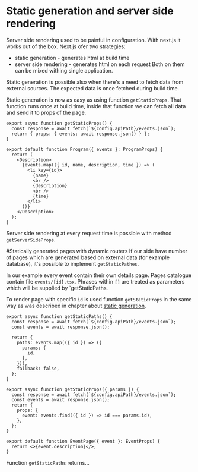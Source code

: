 # Static generation and server side rendering
Server side rendering used to be painful in configuration. With next.js it works out of the box.
Next.js ofer two strategies:
 * static generation - generates html at build time
 * server side rendering - generates html on each request
Both on them can be mixed withing single application.

Static generation is possible also when there's a need to fetch data from external sources.
The expected data is once fetched during build time.

Static generation is now as easy as using function `getStaticProps`. That function runs once at build time, inside that function we can fetch all data and send it to props of the page.

```tsx
export async function getStaticProps() {
  const response = await fetch(`${config.apiPath}/events.json`);
  return { props: { events: await response.json() } };
}

export default function Program({ events }: ProgramProps) {
  return (
    <Description>
      {events.map(({ id, name, description, time }) => (
        <li key={id}>
          {name}
          <br />
          {description}
          <br />
          {time}
        </li>
      ))}
    </Description>
  );
}
```

Server side rendering at every request time is possible with method `getServerSideProps`.

#Statically generated pages with dynamic routers
If our side have number of pages which are generated based on external data (for example database),
it's possible to implement `getStaticPathes`.

In our example every event contain their own details page. Pages catalogue contain file `events/[id].tsx`.
Phrases within `[]` are treated as parameters which will be supplied by `getStaticPaths.

To render page with specific `id` is used function `getStaticProps` in the same way as was described in chapter about [static generation](#static-generation-and-server-side-rendering).

```tsx
export async function getStaticPaths() {
  const response = await fetch(`${config.apiPath}/events.json`);
  const events = await response.json();

  return {
    paths: events.map(({ id }) => ({
      params: {
        id,
      },
    })),
    fallback: false,
  };
}

export async function getStaticProps({ params }) {
  const response = await fetch(`${config.apiPath}/events.json`);
  const events = await response.json();
  return {
    props: {
      event: events.find(({ id }) => id === params.id),
    },
  };
}

export default function EventPage({ event }: EventProps) {
  return <>{event.description}</>;
}
```

Function `getStaticPaths` returns...